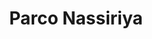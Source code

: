---
title: "Parco Nassiriya"
description: "Progetto di riqualificazione urbana del Parco Caduti di Nassiriya"
place: "Triggiano (Bari)"
client: "Comune di Triggiano – Città Metropolitana di Bari"
fotodi: "Silvia Funari"
annoTesto: "2017 (esecutivo) – 2018 (direzione lavori)"
importo: "500.000 € (esecutivo) – 390.000 € (direzione lavori)"
team: "ing. Oronzo Pannarale, ing. Ilario Giannico, ing. Michele Losacco, ing. Ignazio Losacco, ing. Rosangela Partipilo"
note: "Tipo di consultazione: Gara a procedura aperta per l’affidamento di servizi di ingegneria ed architettura"
year: 2024
draft: False
---